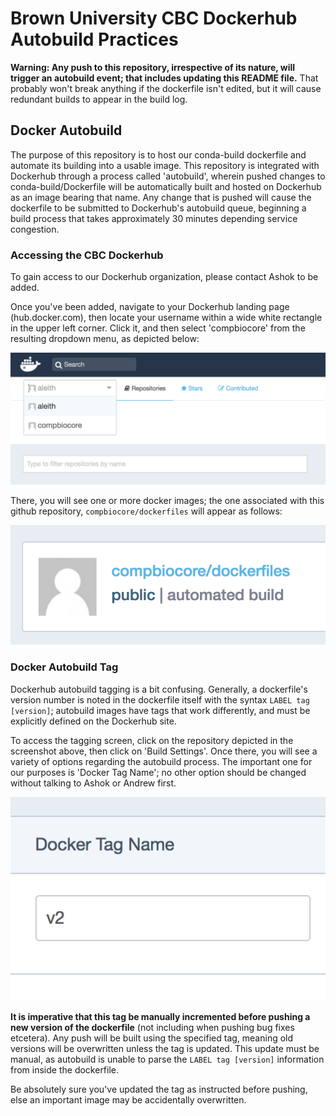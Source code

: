 # Brown University CBC Dockerhub Autobuild Practices

**Warning: Any push to this repository, irrespective of its nature, will trigger an autobuild event; that includes updating this README file.**  That probably won't break anything if the dockerfile isn't edited, but it will cause redundant builds to appear in the build log.

## Docker Autobuild

The purpose of this repository is to host our conda-build dockerfile and automate its building into a usable image.  This repository is integrated with Dockerhub through a process called 'autobuild', wherein pushed changes to conda-build/Dockerfile will be automatically built and hosted on Dockerhub as an image bearing that name.  Any change that is pushed will cause the dockerfile to be submitted to Dockerhub's autobuild queue, beginning a build process that takes approximately 30 minutes depending service congestion.

### Accessing the CBC Dockerhub

To gain access to our Dockerhub organization, please contact Ashok to be added.

Once you've been added, navigate to your Dockerhub landing page (hub.docker.com), then locate your username within a wide white rectangle in the upper left corner.  Click it, and then select 'compbiocore' from the resulting dropdown menu, as depicted below:

![Select organization](https://raw.githubusercontent.com/compbiocore/dockerfiles/master/docs/dockerhub_organization.png)

There, you will see one or more docker images; the one associated with this github repository, `compbiocore/dockerfiles` will appear as follows:

![Docker image](https://raw.githubusercontent.com/compbiocore/dockerfiles/master/docs/dockerhub_image.png)


### Docker Autobuild Tag

Dockerhub autobuild tagging is a bit confusing.  Generally, a dockerfile's version number is noted in the dockerfile itself with the syntax `LABEL tag [version]`; autobuild images have tags that work differently, and must be explicitly defined on the Dockerhub site.

To access the tagging screen, click on the repository depicted in the screenshot above, then click on 'Build Settings'.  Once there, you will see a variety of options regarding the autobuild process.  The important one for our purposes is 'Docker Tag Name'; no other option should be changed without talking to Ashok or Andrew first.

![Autobuild tag](https://raw.githubusercontent.com/compbiocore/dockerfiles/master/docs/dockerhub_tag.png)

**It is imperative that this tag be manually incremented before pushing a new version of the dockerfile** (not including when pushing bug fixes etcetera).  Any push will be built using the specified tag, meaning old versions will be overwritten unless the tag is updated.  This update must be manual, as autobuild is unable to parse the `LABEL tag [version]` information from inside the dockerfile.

Be absolutely sure you've updated the tag as instructed before pushing, else an important image may be accidentally overwritten.